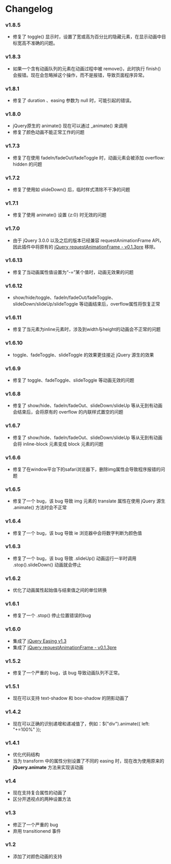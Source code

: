 # Changelog

### v1.8.5

- 修复了 toggle() 显示时，设置了宽或高为百分比的隐藏元素，在显示动画中目标宽高不准确的问题。

### v1.8.3

- 如果一个含有动画队列的元素在动画过程中被 remove()，此时执行 finish() 会报错。现在会忽略掉这个操作，而不是报错，导致页面程序异常。

### v1.8.1

- 修复了 duration 、easing 参数为 null 时，可能引起的错误。

### v1.8.0

- jQuery原生的 animate() 现在可以通过 _animate() 来调用
- 修复了颜色动画不能正常工作的问题

### v1.7.3

- 修复了在使用 fadeIn/fadeOut/fadeToggle 时，动画元素会被添加 overflow: hidden 的问题

### v1.7.2
- 修复了使用如 slideDown() 后，临时样式清除不干净的问题

### v1.7.1
- 修复了使用 animate() 设置 {z:0} 时无效的问题

### v1.7.0
- 由于 jQuery 3.0.0 以及之后的版本已经兼容 requestAnimationFrame API，因此插件中将原有的 [jQuery requestAnimationFrame - v0.1.3pre](https://github.com/gnarf37/jquery-requestAnimationFrame) 移除。

### v1.6.13
- 修复了当动画属性值设置为“-=”某个值时，动画无效果的问题

### v1.6.12
- show/hide/toggle、fadeIn/fadeOut/fadeToggle、slideDown/slideUp/slideToggle 等动画结束后，overflow属性将恢复正常

### v1.6.11
- 修复了当元素为inline元素时，涉及到width与height的动画会不正常的问题

### v1.6.10
- toggle、fadeToggle、slideToggle 的效果更佳接近 jQuery 源生的效果

### v1.6.9
- 修复了 toggle、fadeToggle、slideToggle 等动画无效的问题

### v1.6.8
- 修复了 show/hide、fadeIn/fadeOut、slideDown/slideUp 等从无到有动画会结束后，会将原有的 overflow 的内联样式置空的问题

### v1.6.7
- 修复了 show/hide、fadeIn/fadeOut、slideDown/slideUp 等从无到有动画会将 inline-block 元素变成 block 元素的问题  

### v1.6.6
- 修复了在window平台下的safari浏览器下，删除img属性会导致程序报错的问题

### v1.6.5
- 修复了一个 bug，该 bug 导致 img 元素的 translate 属性在使用 jQuery 源生 .animate() 方法时会不正常

### v1.6.4
- 修复了一个 bug，该 bug 导致 ie 浏览器中会将数字判断为颜色值

### v1.6.3
- 修复了一个 bug，该 bug 导致 .slideUp() 动画运行一半时调用 .stop().slideDown() 动画就会停止


### v1.6.2
- 优化了动画属性起始值与结束值之间的单位转换

### v1.6.1
- 修复了一个 .stop() 停止位置错误的bug

### v1.6.0
- 集成了 [jQuery Easing v1.3](http://gsgd.co.uk/sandbox/jquery/easing/)
- 集成了 [jQuery requestAnimationFrame - v0.1.3pre](https://github.com/gnarf37/jquery-requestAnimationFrame)

### v1.5.2
- 修复了一个严重的 bug，该 bug 导致动画队列不正常。

### v1.5.1
- 现在可以支持 text-shadow 和 box-shadow 的阴影动画了

### v1.4.2
- 现在可以正确的识别递增和递减值了，例如：$("div").animate({ left: "+=100%" });

### v1.4.1
- 优化代码结构
- 当为 transform 中的属性分别设置了不同的 easing 时，现在改为使用原来的 <b>jQuery.animate</b> 方法来实现该动画

### v1.4
- 现在支持复合属性的动画了
- 区分开透视点的两种设置方法

### v1.3
- 修正了一个严重的 bug
- 弃用 transitionend 事件

### v1.2
- 添加了对颜色动画的支持